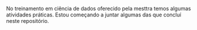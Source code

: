 No treinamento em ciência de dados oferecido pela mesttra temos algumas atividades práticas. Estou começando a juntar algumas das que concluí neste repositório.
